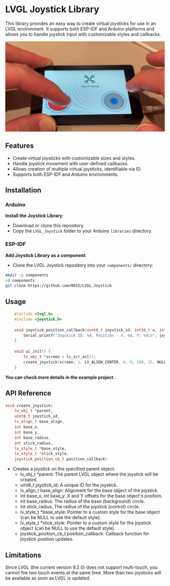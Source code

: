 # LVGL Joystick Library

This library provides an easy way to create virtual joysticks for use in an LVGL environment. It supports both ESP-IDF and Arduino platforms and allows you to handle joystick input with customizable styles and callbacks.

[![Virtual Joystic for LVGL](./misc/demo_1.gif)](https://youtu.be/ZhhSd6LA1jA)

## Features

- Create virtual joysticks with customizable sizes and styles.
- Handle joystick movement with user-defined callbacks.
- Allows creation of multiple virtual joysticks, identifiable via ID.
- Supports both ESP-IDF and Arduino environments.

## Installation

### Arduino

**Install the Joystick Library**:
   - Download or clone this repository.
   - Copy the `LVGL_Joystick` folder to your Arduino `libraries` directory.

### ESP-IDF

**Add Joystick Library as a component**:
   - Clone the LVGL Joystick repository into your `components/` directory:

```bash
mkdir -p components
cd components
git clone https://github.com/0015/LVGL_Joystick
```

## Usage
```cpp   
    #include <lvgl.h>
    #include <joystick.h>

    void joystick_position_callback(uint8_t joystick_id, int16_t x, int16_t y) {
        Serial.printf("Joystick ID: %d, Position - X: %d, Y: %d\n", joystick_id, x, y);
    }

    void ui_init() {
        lv_obj_t *screen = lv_scr_act();
        create_joystick(screen, 1, LV_ALIGN_CENTER, 0, 0, 100, 25, NULL, NULL, joystick_position_callback);
    }

```
**You can check more details in the example project.**


## API Reference
```cpp   
void create_joystick(
    lv_obj_t *parent,
    uint8_t joystick_id,
    lv_align_t base_align,
    int base_x,
    int base_y,
    int base_radius,
    int stick_radius,
    lv_style_t *base_style,
    lv_style_t *stick_style,
    joystick_position_cb_t position_callback)
```
* Creates a joystick on the specified parent object.
    * lv_obj_t *parent: The parent LVGL object where the joystick will be created.
    * uint8_t joystick_id: A unique ID for the joystick.
    * lv_align_t base_align: Alignment for the base object of the joystick.
    * int base_x, int base_y: X and Y offsets for the base object's position.
    * int base_radius: The radius of the base (background) circle.
    * int stick_radius: The radius of the joystick (control) circle.
    * lv_style_t *base_style: Pointer to a custom style for the base object (can be NULL to use the default style).
    * lv_style_t *stick_style: Pointer to a custom style for the joystick object (can be NULL to use the default style).
    *  joystick_position_cb_t position_callback: Callback function for joystick position updates.


## Limitations

Since LVGL (the current version 9.2.0) does not support multi-touch, you cannot fire two touch events at the same time. More than two joysticks will be available as soon as LVGL is updated.